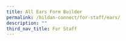 ```yaml
---
title: All Ears Form Builder
permalink: /hildan-connect/for-staff/ears/
description: ""
third_nav_title: For Staff
---
```

